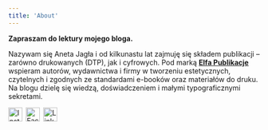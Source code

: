 ```yaml
---
title: 'About'
---
```


<!--
This content will be displayed at the top of the index page.
You can leave this empty if you don’t want to show any content.
-->

<!--
<p>
  <img src="/images/elfa-logo.png"
       alt="Elfa Publikacje"
       style="display:block;margin:0.5rem auto 1.25rem;max-width:180px;height:auto;">
</p>
-->
<p></p>

**Zapraszam do lektury mojego bloga.**

<p>
  Nazywam się Aneta Jagła i od kilkunastu lat zajmuję się składem publikacji – zarówno drukowanych (DTP), jak i cyfrowych. 
  Pod marką 
  <a href="https://elfapublikacje.com" target="_blank" rel="noopener noreferrer"><strong>Elfa Publikacje</strong></a> 
  wspieram autorów, wydawnictwa i firmy w tworzeniu estetycznych, czytelnych i zgodnych ze standardami e-booków oraz materiałów do druku. 
  Na blogu dzielę się wiedzą, doświadczeniem i małymi typograficznymi sekretami.
</p>

<p style="display: flex; gap: 0.5em;">
  <a href="https://www.instagram.com/elfapublikacje"  target="_blank" rel="noopener noreferrer">
    <img src="https://img.icons8.com/ios-filled/50/000000/instagram-new.png" alt="Instagram" style="width:2em; height:2em;">
  </a>
  <a href="https://www.facebook.com/profile.php?id=100089374577169"  target="_blank" rel="noopener noreferrer">
    <img src="https://img.icons8.com/ios-filled/50/000000/facebook.png" alt="Facebook" style="width:2em; height:2em;">
  </a>
  <a href="https://www.linkedin.com/in/anetajagla"  target="_blank" rel="noopener noreferrer">
    <img src="https://img.icons8.com/ios-filled/50/000000/linkedin.png" alt="LinkedIn" style="width:2em; height:2em;">
  </a>
</p>




<!--A static blog theme based on [Astro](https://astro.build), designed for clarity and focus.

With a deliberately minimal design, this layout ensures your content takes center stage. It's built for flexibility, offering customization options that honor its clean and elegant aesthetic.

Effortlessly share your thoughts in _a calm & dustless space._

Check posts for details and view source on [GitHub](https://github.com/the3ash/astro-chiri).-->
